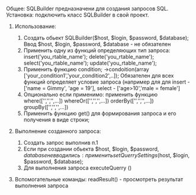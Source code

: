 Общее: SQLBuilder предназначени для создания запросов SQL.
Установка: подключить класс SQLBuilder в свой проект.
1. Использование:
    1) Создать обьект SQLBuilder($host, $login, $password, $database);
            Ввод $host, $login, $password, $database - не обязателен
    2) Применить одну из функций определяющих тип запроса:
        insert('you_rtable_name');
        delete('you_rtable_name');
        select('you_rtable_name');
        update('you_rtable_name');
    3) Применить функцию condition;
      ->condoition(array ['your_condition1','your_condition2',..]);
      Обязателен для всех функций определяет условие запроса (например для 
      для insert - ['name = Gimmy', 'age = 19'], select - ['age>10','male = female']
    4) Опционально если применимо:
        применить функцию where(['','','',...])
                          whereOr(['','','',...])
                          orderBy(['','','',...])
                          groupBy(['','','',...])
    5) Применить функцию get() для формирования запроса и его получения в виде строки;
 
2. Выполнение созданного запроса: 
    1) Создать запрос выполнив п.1
    2) Если при создании обьекта $host, $login, $password, $database не вводились:
    применить setQuerrySettings ($host, $login, $password, $database);
    3) Для выполнения запроса executeQuerry ()

3. Вспомогательные команды:
    readResult() - просмотреть результат выполнения запроса
    
        
                        
    

